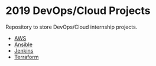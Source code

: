 # 2019 DevOps/Cloud Projects 

Repository to store DevOps/Cloud internship projects.
* [AWS](https://github.com/davidezeji/devops-cloud-projects-2019/blob/main/AWS%20Projects%20-%20David%20Ezeji.pdf)
* [Ansible](https://github.com/davidezeji/devops-cloud-projects-2019/blob/main/Ansible%20Project.pdf)
* [Jenkins](https://github.com/davidezeji/devops-cloud-projects-2019/blob/main/Jenkins%20CI%3ACD%20Project.pdf)
* [Terraform](https://github.com/davidezeji/devops-cloud-projects-2019/blob/main/Terraform%20Project.pdf)

